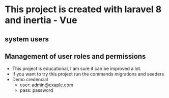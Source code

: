 
# This project is created with laravel 8 and inertia - Vue

## system users 

## Management of user roles and permissions

- This project is educational, I am sure it can be improved a lot.
-  If you want to try this project run the commands migrations and seeders
- Demo credencial
    - user: admin@exaple.com
    - pass: password
